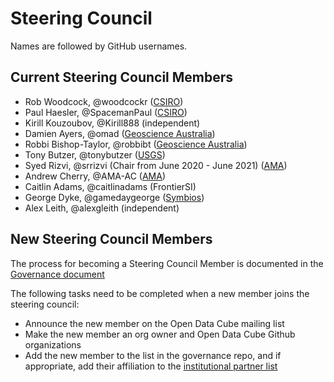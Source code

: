 # Steering Council

Names are followed by GitHub usernames.

## Current Steering Council Members

- Rob Woodcock, @woodcockr ([CSIRO](https://www.csiro.au/))
- Paul Haesler, @SpacemanPaul ([CSIRO](https://www.csiro.au/))
- Kirill Kouzoubov, @Kirill888 (independent)
- Damien Ayers, @omad ([Geoscience Australia](http://www.ga.gov.au/))
- Robbi Bishop-Taylor, @robbibt ([Geoscience Australia](http://www.ga.gov.au/))
- Tony Butzer, @tonybutzer ([USGS](https://www.usgs.gov/))
- Syed Rizvi, @srrizvi (Chair from June 2020 - June 2021) ([AMA](http://www.ama-inc.com/))
- Andrew Cherry, @AMA-AC ([AMA](http://www.ama-inc.com/))
- Caitlin Adams, @caitlinadams (FrontierSI)
- George Dyke, @gamedaygeorge ([Symbios](http://symbios.space))
- Alex Leith, @alexgleith (independent)

## New Steering Council Members

The process for becoming a Steering Council Member is documented in the [Governance document](governance.md#council-membership)

The following tasks need to be completed when a new member joins the steering council:

- Announce the new member on the Open Data Cube mailing list
- Make the new member an org owner and Open Data Cube Github organizations
- Add the new member to the list in the governance repo, and if appropriate, add their affiliation to the [institutional partner list](people.md)
